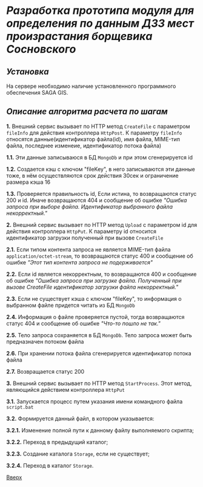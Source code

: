 # ___Разработка прототипа модуля для определения по данным ДЗЗ мест произрастания борщевика Сосновского___

## _Установка_
На сервере необходимо наличие установленного программного обеспечения SAGA GIS.

## _Описание алгоритма расчета по шагам_
__1.__ Внешний сервис вызывает по HTTP метод `CreateFile` с параметром `fileInfo` для действия контроллера `HttpPost`. К параметру `fileInfo` относятся данные(идентификатор файла(id), имя файла, MIME-тип файла, последнее изменеие, идентификатор потока файла)  
  
  __1.1.__ Эти данные записываюся в БД `MongoDb` и при этом сгенерируется id  
  
  __1.2.__ Создается кэш с ключом "fileKey", в него записываются эти данные тоже, в нём осуществляются срок действия 30сек и ограничение размера кэша 16  
  
  __1.3.__ Проверяется правильность id, Если истина, то возвращаются статус 200 и id. Иначе возвращаются 404 и сообщение об ошибке _"Ошибка запроса при выборе файла. Идентификатор выбранного файла некорректный."_  
  
__2.__ Внешний сервис вызывает по HTTP метод `Upload` с параметром id для действия контроллера `HttpPut`. К параметру id относится идентификатор загрузки полученный при вызове `CreateFile`  
  
  __2.1.__ Если типом контента запроса не является MIME-тип файла `application/octet-stream`, то возвращаются статус 400 и сообщение об ошибке _"Этот тип контента запроса не подерживается"_  
  
  __2.2.__ Если id является некорректным, то возвращаются 400 и сообщение об ошибке _"Ошибка запроса при загрузке файла. Полученный при вызове CreateFile идентификатор загрузки файла некорректный."_  
  
  __2.3.__ Если не существует кэша с ключом "fileKey", то информация о выбранном файле придется читать из БД `MongoDb`  
  
  __2.4.__ Информация о файле проверяется пустой, тогда возвращаются статус 404 и сообщение об ошибке _"Что-то пошло не так."_  
  
  __2.5.__ Тело запроса сохраняется в БД `MongoDb`. Тело запроса может быть предназначен потоком файла  
  
  __2.6.__ При хранении потока файла сгенерируется идентификатор потока файла  
  
  __2.7.__ Возвращается статус 200   
  
__3.__ Внешний сервис вызывает по HTTP метод `StartProcess`. Этот метод, являющийся действием контроллера `HttpPut`  
  
  __3.1.__ Запускается процесс путем указания имени командного файла `script.bat`  
  
  __3.2.__ Формируется данный файл, в котором указывается:  
  
  __3.2.1.__ Изменение полной пути к данному файлу выполняемого скрипта;  
  
  __3.2.2.__ Переход в предыдущий каталог;  
  
  __3.2.3.__ Создание каталога `Storage`, если не существует;  
  
  __3.2.4.__ Переход в каталог `Storage`.  


[Вверх](#разработка-прототипа-модуля-для-определения-по-данным-ДЗЗ-мест-произрастания-борщевика-сосновского)